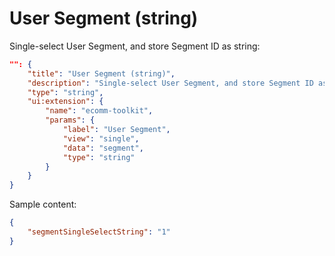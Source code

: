 # User Segment (string)

Single-select User Segment, and store Segment ID as string:

```json
"": {
    "title": "User Segment (string)",
    "description": "Single-select User Segment, and store Segment ID as string",
    "type": "string",
    "ui:extension": {
        "name": "ecomm-toolkit",
        "params": {
            "label": "User Segment",
            "view": "single",
            "data": "segment",
            "type": "string"
        }
    }
}
```

Sample content:

```json
{
    "segmentSingleSelectString": "1"
}
```